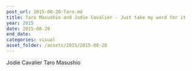 ```yaml
---
post_url: 2015-08-20-Taro.md
title: Taro Masushio and Jodie Cavalier - Just take my word for it
year: 2015
date: 2015-08-20
end_date: 
categories: visual
asset_folder: /assets/2015/2015-08-20
---
```

Jodie Cavalier
Taro Masushio